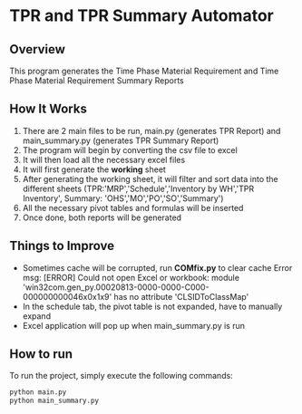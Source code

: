 # **TPR and TPR Summary Automator** 

## **Overview** 
This program generates the Time Phase Material Requirement and Time Phase Material Requirement Summary Reports

## **How It Works** 
1. There are 2 main files to be run, main.py (generates TPR Report) and main_summary.py (generates TPR Summary Report)
2. The program will begin by converting the csv file to excel 
3. It will then load all the necessary excel files 
4. It will first generate the **working** sheet 
5. After generating the working sheet, it will filter and sort data into the different sheets (TPR:'MRP','Schedule','Inventory by WH','TPR Inventory', Summary: 'OHS','MO','PO','SO','Summary')
6. All the necessary pivot tables and formulas will be inserted 
7. Once done, both reports will be generated 

## **Things to Improve** 
- Sometimes cache will be corrupted, run **COMfix.py** to clear cache Error msg: \[ERROR] Could not open Excel or workbook: module 'win32com.gen\_py.00020813-0000-0000-C000-000000000046x0x1x9' has no attribute 'CLSIDToClassMap'
- In the schedule tab, the pivot table is not expanded, have to manually expand 
- Excel application will pop up when main_summary.py is run 

## **How to run** 
To run the project, simply execute the following commands:

```bash
python main.py
python main_summary.py
